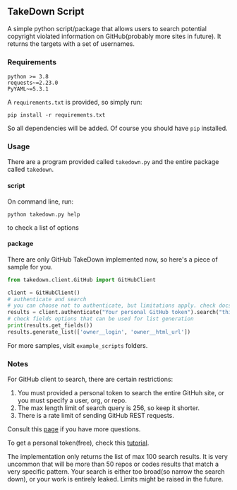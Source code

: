 ## TakeDown Script
A simple python script/package that allows users to search potential
copyright violated information on GitHub(probably more sites in future).
It returns the targets with a set of usernames.

### Requirements
```
python >= 3.8
requests~=2.23.0
PyYAML~=5.3.1
```

A `requirements.txt` is provided, so simply run:
```
pip install -r requirements.txt
```
So all dependencies will be added. Of course you should have `pip` installed.

### Usage
There are a program provided called `takedown.py` and the entire package called `takedown`.

#### script
On command line, run:
```
python takedown.py help
```
to check a list of options

#### package
There are only GitHub TakeDown implemented now, so here's a piece of sample for you.

```python
from takedown.client.GitHub import GitHubClient

client = GitHubClient()
# authenticate and search
# you can choose not to authenticate, but limitations apply. check docs for details
results = client.authenticate("Your personal GitHub token").search("this is awesome", "code", )
# check fields options that can be used for list generation
print(results.get_fields())
results.generate_list(['owner__login', 'owner__html_url'])
```

For more samples, visit `example_scripts` folders.

### Notes
For GitHub client to search, there are certain restrictions:
1. You must provided a personal token to search the entire GitHuh site, or
you must specify a user, org, or repo.
2. The max length limit of search query is 256, so keep it shorter.
3. There is a rate limit of sending GitHub REST requests.

Consult this [page](https://docs.github.com/en/free-pro-team@latest/rest/reference/search) if you have more questions.

To get a personal token(free), check 
this [tutorial](https://docs.github.com/en/free-pro-team@latest/github/authenticating-to-github/creating-a-personal-access-token).

The implementation only returns the list of max 100 search results. It is very uncommon 
that will be more than 50 repos or codes results that 
match a very specific pattern. Your search is either too broad(so narrow the search down), or your
work is entirely leaked. Limits might be raised in the future.
